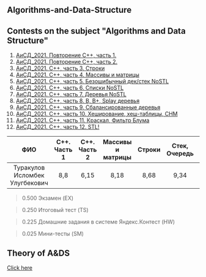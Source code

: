 ## Algorithms-and-Data-Structure
Contests on the subject "Algorithms and Data Structure"
-------------

1. [АиСД_2021. Повторение С++, часть 1.](https://official.contest.yandex.ru/contest/28903/problems/)
2. [АиСД_2021. Повторение С++, часть 2.](https://official.contest.yandex.ru/contest/28920/problems/)
3. [АиСД_2021. С++, часть 3. Строки](https://official.contest.yandex.ru/contest/29544/problems/)
4. [АиСД_2021. С++, часть 4. Массивы и матрицы](https://official.contest.yandex.ru/contest/29329/problems/)
5. [АиСД_2021. С++, часть 5. Безошибычный дек/стек NoSTL](https://official.contest.yandex.ru/contest/29768/problems/)
6. [АиСД_2021. С++, часть 6. Списки NoSTL](https://official.contest.yandex.ru/contest/29895/problems/)
7. [АиСД_2021. С++, часть 7. Деревья NoSTL](https://official.contest.yandex.ru/contest/30374/problems/)
8. [АиСД_2021. C++, часть 8. B, B+, Splay деревья](https://official.contest.yandex.ru/contest/31158/problems/)
9. [АиСД_2021. С++, часть 9. Сбалансированные деревья](https://official.contest.yandex.ru/contest/30929/problems/)
10. [АиСД_2021. С++, часть 10. Хеширование, хеш-таблицы, СНМ](https://official.contest.yandex.ru/contest/31303/problems/)
11. [АиСД_2021. С++, часть 11. Краскал, Фильтр Блума](https://official.contest.yandex.ru/contest/31839/problems/)
12. [АиСД_2021. С++, часть 12. STL!](https://official.contest.yandex.ru/contest/32886/problems/)



|               ФИО              | C++. Часть 1 | C++. Часть 2 | Массивы и матрицы | Строки | Стек, Очередь | Списки | Деревья | Баланс, деревья | B, B+ деревья | Хеш, СНМ | Блум | STL | Тест | Итог |
|:------------------------------:|:------------:|:------------:|:-----------------:|:------:|:-------------:|:------:|:-------:|:---------------:|:-------------:|:--------:|:----:|:---:|:----:|:----:|
| Туракулов Исломбек Улугбекович |      8,8     |     6,15     |        8,18       |  8,68  |      9,34     |   6,8  |   6,7   |       6,65      |      7,25     |   9,34   |   6  | 9,5 |   8  |   8  |


> 0.500	Экзамен (EX)

> 0.250	Итоговый тест (TS)

> 0.225	Домашние задания в системе Яндекс.Контест (HW)

> 0.025	Мини-тесты (SM)

## Theory of A&DS
<a href="Theory.md" target="_blank">Click here</a>
